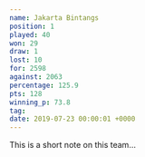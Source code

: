```yaml
---
name: Jakarta Bintangs
position: 1
played: 40
won: 29
draw: 1
lost: 10
for: 2598
against: 2063
percentage: 125.9
pts: 128
winning_p: 73.8
tag:
date: 2019-07-23 00:00:01 +0000
---
```

This is a short note on this team...